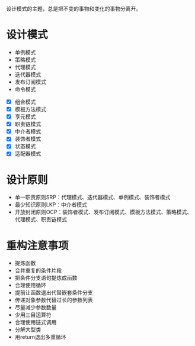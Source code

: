 设计模式的主题，总是把不变的事物和变化的事物分离开。

# 设计模式

* 单例模式
* 策略模式
* 代理模式
* 迭代器模式
* 发布订阅模式
* 命令模式

- [x] 组合模式
- [x] 模板方法模式
- [x] 享元模式
- [x] 职责链模式
- [x] 中介者模式
- [x] 装饰者模式
- [x] 状态模式
- [x] 适配器模式

# 设计原则

* 单一职责原则SRP：代理模式、迭代器模式、单例模式、装饰者模式
* 最少知识原则LKP：中介者模式
* 开放封闭原则OCP：装饰者模式、发布订阅模式、模板方法模式、策略模式、代理模式、职责链模式

# 重构注意事项

* 提炼函数
* 合并重复的条件片段
* 把条件分支语句提炼成函数
* 合理使用循环
* 提前让函数退出代替嵌套条件分支
* 传递对象参数代替过长的参数列表
* 尽量减少参数数量
* 少用三目运算符
* 合理使用链式调用
* 分解大型类
* 用return退出多重循环
